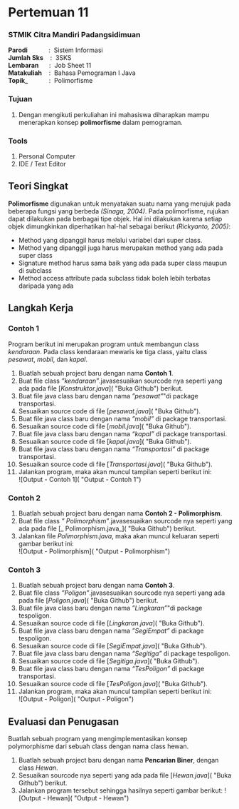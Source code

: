 # Pertemuan 11

### STMIK Citra Mandiri Padangsidimuan

**Parodi**&nbsp;&nbsp;&nbsp;&nbsp;&nbsp;&nbsp;&nbsp;&nbsp;&nbsp;&nbsp;&nbsp;&nbsp;:&nbsp;&nbsp;Sistem Informasi <br>
**Jumlah Sks**&nbsp;&nbsp;&nbsp;&nbsp;:&nbsp;&nbsp;3SKS <br>
**Lembaran**&nbsp;&nbsp;&nbsp;&nbsp;&nbsp;&nbsp;:&nbsp;&nbsp;Job Sheet 11 <br>
**Matakuliah**&nbsp;&nbsp;&nbsp;&nbsp;:&nbsp;&nbsp;Bahasa Pemograman I Java<br>
**Topik_**&nbsp;&nbsp;&nbsp;&nbsp;&nbsp;&nbsp;&nbsp;&nbsp;&nbsp;&nbsp;&nbsp;&nbsp;:&nbsp;&nbsp;Polimorfisme

### Tujuan

1. Dengan mengikuti perkuliahan ini mahasiswa diharapkan mampu menerapkan konsep **polimorfisme** dalam pemograman.

### Tools

1. Personal Computer
2. IDE / Text Editor

## Teori Singkat

**Polimorfisme** digunakan untuk menyatakan suatu nama yang merujuk pada beberapa fungsi yang berbeda _(Sinaga, 2004)_. Pada polimorfisme, rujukan dapat dilakukan pada berbagai tipe objek. Hal ini dilakukan karena setiap objek dimungkinkan diperhatikan hal-hal sebagai berikut _(Rickyanto, 2005)_:
- Method yang dipanggil harus melalui variabel dari super class.
- Method yang dipanggil juga harus merupakan method yang ada pada super class
- Signature method harus sama baik yang ada pada super class maupun di subclass
- Method access attribute pada subclass tidak boleh lebih terbatas daripada yang ada 

## Langkah Kerja

### Contoh 1

Program berikut ini merupakan program untuk membangun class _kendaraan_. Pada class kendaraan mewaris ke tiga class, yaitu class _pesawat_, _mobil_, dan _kapal_.
1. Buatlah sebuah project baru dengan nama **Contoh 1**.
2. Buat file class _”kendaraan”_.javasesuaikan sourcode nya seperti yang ada pada file [_Konstruktor.java_]( "Buka Github") berikut.
3. Buat file java class baru dengan nama _”pesawat”_"di package transportasi.
4. Sesuaikan source code di file [_pesawat.java_]( "Buka Github").
5. Buat file java class baru dengan nama _”mobil”_ di package transportasi.
6. Sesuaikan source code di file [_mobil.java_]( "Buka Github").
7. Buat file java class baru dengan nama _“kapal”_ di package transportasi.
8. Sesuaikan source code di file [_kapal.java_]( "Buka Github").
9. Buat file java class baru dengan nama _“Transportasi”_ di package transportasi.
10. Sesuaikan source code di file [_Transportasi.java_]( "Buka Github").
3. Jalankan program, maka akan muncul tampilan seperti berikut ini: <br>
![Output - Contoh 1]( "Output - Contoh 1")

### Contoh 2

1. Buatlah sebuah project baru dengan nama **Contoh 2 - Polimorphism**.
2. Buat file class _” Polimorphism”_.javasesuaikan sourcode nya seperti yang ada pada file [_ Polimorphism.java_]( "Buka Github") berikut.
3. Jalankan file _Polimorphism.java_, maka akan muncul keluaran seperti gambar berikut ini: <br>
![Output - Polimorphism]( "Output - Polimorphism")

### Contoh 3

1. Buatlah sebuah project baru dengan nama **Contoh 3**.
2. Buat file class _”Poligon”_.javasesuaikan sourcode nya seperti yang ada pada file [_Poligon.java_]( "Buka Github") berikut.
3. Buat file java class baru dengan nama _”Lingkaran”_"di package tespoligon.
4. Sesuaikan source code di file [_Lingkaran.java_]( "Buka Github").
5. Buat file java class baru dengan nama _”SegiEmpat”_ di package tespoligon.
6. Sesuaikan source code di file [_SegiEmpat.java_]( "Buka Github").
7. Buat file java class baru dengan nama _“Segitiga”_ di package tespoligon.
8. Sesuaikan source code di file [_Segitiga.java_]( "Buka Github").
9. Buat file java class baru dengan nama _“TesPoligon”_ di package transportasi.
10. Sesuaikan source code di file [_TesPoligon.java_]( "Buka Github").
3. Jalankan program, maka akan muncul tampilan seperti berikut ini: <br>
![Output - Poligon]( "Output - Poligon")

## Evaluasi dan Penugasan

Buatlah sebuah program yang mengimplementasikan konsep polymorphisme dari sebuah class dengan nama class hewan. 

1. Buatlah sebuah project baru dengan nama **Pencarian Biner**, dengan class *Hewan*.
2. Sesuaikan sourcode nya seperti yang ada pada file [_Hewan.java_]( "Buka Github") berikut.
3. Jalankan program tersebut sehingga hasilnya seperti gambar berikut:
![Output - Hewan]( "Output - Hewan")
